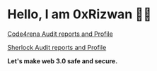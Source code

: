 Hello, I am 0xRizwan :raising_hand_man:
================================

[Code4rena Audit reports and Profile](https://code4rena.com/@MohammedRizwan)

[Sherlock Audit reports and Profile](https://audits.sherlock.xyz/watson/MohammedRizwan)

**Let's make web 3.0 safe and secure.**
